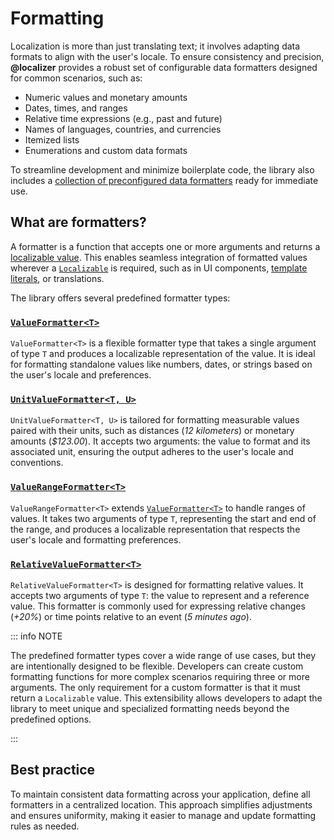 # Formatting

Localization is more than just translating text; it involves adapting data formats to align with the user's locale. To ensure consistency and precision, **@localizer** provides a robust set of configurable data formatters designed for common scenarios, such as:

- Numeric values and monetary amounts
- Dates, times, and ranges
- Relative time expressions (e.g., past and future)
- Names of languages, countries, and currencies
- Itemized lists
- Enumerations and custom data formats

To streamline development and minimize boilerplate code, the library also includes a [collection of preconfigured data formatters](./preconfigured-formatters.md) ready for immediate use.

## What are formatters?

A formatter is a function that accepts one or more arguments and returns a [localizable value](../basics/localizable.md). This enables seamless integration of formatted values wherever a [`Localizable`](../api/_localizer/core/Localizable/index.md) is required, such as in UI components, [template literals](../basics/localizable.md#string-templates), or translations.

The library offers several predefined formatter types:

### [`ValueFormatter<T>`](../api/_localizer/core/ValueFormatter/index.md)

`ValueFormatter<T>` is a flexible formatter type that takes a single argument of type `T` and produces a localizable representation of the value. It is ideal for formatting standalone values like numbers, dates, or strings based on the user's locale and preferences.

### [`UnitValueFormatter<T, U>`](../api/_localizer/core/UnitValueFormatter/index.md)

`UnitValueFormatter<T, U>` is tailored for formatting measurable values paired with their units, such as distances (_12 kilometers_) or monetary amounts (_$123.00_). It accepts two arguments: the value to format and its associated unit, ensuring the output adheres to the user's locale and conventions.

### [`ValueRangeFormatter<T>`](../api/_localizer/core/ValueRangeFormatter/index.md)

`ValueRangeFormatter<T>` extends [`ValueFormatter<T>`](#valueformattert) to handle ranges of values. It takes two arguments of type `T`, representing the start and end of the range, and produces a localizable representation that respects the user's locale and formatting preferences.

### [`RelativeValueFormatter<T>`](../api/_localizer/core/RelativeValueFormatter/index.md)

`RelativeValueFormatter<T>` is designed for formatting relative values. It accepts two arguments of type `T`: the value to represent and a reference value. This formatter is commonly used for expressing relative changes (_+20%_) or time points relative to an event (_5 minutes ago_).

::: info NOTE

The predefined formatter types cover a wide range of use cases, but they are intentionally designed to be flexible. Developers can create custom formatting functions for more complex scenarios requiring three or more arguments. The only requirement for a custom formatter is that it must return a `Localizable` value. This extensibility allows developers to adapt the library to meet unique and specialized formatting needs beyond the predefined options.

:::

## Best practice

To maintain consistent data formatting across your application, define all formatters in a centralized location. This approach simplifies adjustments and ensures uniformity, making it easier to manage and update formatting rules as needed.
